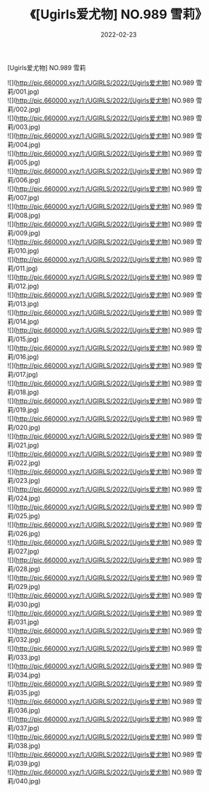 ﻿---
layout: post
title:  《[Ugirls爱尤物] NO.989 雪莉》
date:   2022-02-23
img: http://pic.660000.xyz/1:/UGIRLS/2022/[Ugirls爱尤物] NO.989 雪莉/000.jpg
categories: [美女, 清纯, 唯美]
---

[Ugirls爱尤物] NO.989 雪莉

 ![](http://pic.660000.xyz/1:/UGIRLS/2022/[Ugirls爱尤物] NO.989 雪莉/001.jpg) <br>![](http://pic.660000.xyz/1:/UGIRLS/2022/[Ugirls爱尤物] NO.989 雪莉/002.jpg) <br>![](http://pic.660000.xyz/1:/UGIRLS/2022/[Ugirls爱尤物] NO.989 雪莉/003.jpg) <br>![](http://pic.660000.xyz/1:/UGIRLS/2022/[Ugirls爱尤物] NO.989 雪莉/004.jpg) <br>![](http://pic.660000.xyz/1:/UGIRLS/2022/[Ugirls爱尤物] NO.989 雪莉/005.jpg) <br>![](http://pic.660000.xyz/1:/UGIRLS/2022/[Ugirls爱尤物] NO.989 雪莉/006.jpg) <br>![](http://pic.660000.xyz/1:/UGIRLS/2022/[Ugirls爱尤物] NO.989 雪莉/007.jpg) <br>![](http://pic.660000.xyz/1:/UGIRLS/2022/[Ugirls爱尤物] NO.989 雪莉/008.jpg) <br>![](http://pic.660000.xyz/1:/UGIRLS/2022/[Ugirls爱尤物] NO.989 雪莉/009.jpg) <br>![](http://pic.660000.xyz/1:/UGIRLS/2022/[Ugirls爱尤物] NO.989 雪莉/010.jpg) <br>![](http://pic.660000.xyz/1:/UGIRLS/2022/[Ugirls爱尤物] NO.989 雪莉/011.jpg) <br>![](http://pic.660000.xyz/1:/UGIRLS/2022/[Ugirls爱尤物] NO.989 雪莉/012.jpg) <br>![](http://pic.660000.xyz/1:/UGIRLS/2022/[Ugirls爱尤物] NO.989 雪莉/013.jpg) <br>![](http://pic.660000.xyz/1:/UGIRLS/2022/[Ugirls爱尤物] NO.989 雪莉/014.jpg) <br>![](http://pic.660000.xyz/1:/UGIRLS/2022/[Ugirls爱尤物] NO.989 雪莉/015.jpg) <br>![](http://pic.660000.xyz/1:/UGIRLS/2022/[Ugirls爱尤物] NO.989 雪莉/016.jpg) <br>![](http://pic.660000.xyz/1:/UGIRLS/2022/[Ugirls爱尤物] NO.989 雪莉/017.jpg) <br>![](http://pic.660000.xyz/1:/UGIRLS/2022/[Ugirls爱尤物] NO.989 雪莉/018.jpg) <br>![](http://pic.660000.xyz/1:/UGIRLS/2022/[Ugirls爱尤物] NO.989 雪莉/019.jpg) <br>![](http://pic.660000.xyz/1:/UGIRLS/2022/[Ugirls爱尤物] NO.989 雪莉/020.jpg) <br>![](http://pic.660000.xyz/1:/UGIRLS/2022/[Ugirls爱尤物] NO.989 雪莉/021.jpg) <br>![](http://pic.660000.xyz/1:/UGIRLS/2022/[Ugirls爱尤物] NO.989 雪莉/022.jpg) <br>![](http://pic.660000.xyz/1:/UGIRLS/2022/[Ugirls爱尤物] NO.989 雪莉/023.jpg) <br>![](http://pic.660000.xyz/1:/UGIRLS/2022/[Ugirls爱尤物] NO.989 雪莉/024.jpg) <br>![](http://pic.660000.xyz/1:/UGIRLS/2022/[Ugirls爱尤物] NO.989 雪莉/025.jpg) <br>![](http://pic.660000.xyz/1:/UGIRLS/2022/[Ugirls爱尤物] NO.989 雪莉/026.jpg) <br>![](http://pic.660000.xyz/1:/UGIRLS/2022/[Ugirls爱尤物] NO.989 雪莉/027.jpg) <br>![](http://pic.660000.xyz/1:/UGIRLS/2022/[Ugirls爱尤物] NO.989 雪莉/028.jpg) <br>![](http://pic.660000.xyz/1:/UGIRLS/2022/[Ugirls爱尤物] NO.989 雪莉/029.jpg) <br>![](http://pic.660000.xyz/1:/UGIRLS/2022/[Ugirls爱尤物] NO.989 雪莉/030.jpg) <br>![](http://pic.660000.xyz/1:/UGIRLS/2022/[Ugirls爱尤物] NO.989 雪莉/031.jpg) <br>![](http://pic.660000.xyz/1:/UGIRLS/2022/[Ugirls爱尤物] NO.989 雪莉/032.jpg) <br>![](http://pic.660000.xyz/1:/UGIRLS/2022/[Ugirls爱尤物] NO.989 雪莉/033.jpg) <br>![](http://pic.660000.xyz/1:/UGIRLS/2022/[Ugirls爱尤物] NO.989 雪莉/034.jpg) <br>![](http://pic.660000.xyz/1:/UGIRLS/2022/[Ugirls爱尤物] NO.989 雪莉/035.jpg) <br>![](http://pic.660000.xyz/1:/UGIRLS/2022/[Ugirls爱尤物] NO.989 雪莉/036.jpg) <br>![](http://pic.660000.xyz/1:/UGIRLS/2022/[Ugirls爱尤物] NO.989 雪莉/037.jpg) <br>![](http://pic.660000.xyz/1:/UGIRLS/2022/[Ugirls爱尤物] NO.989 雪莉/038.jpg) <br>![](http://pic.660000.xyz/1:/UGIRLS/2022/[Ugirls爱尤物] NO.989 雪莉/039.jpg) <br>![](http://pic.660000.xyz/1:/UGIRLS/2022/[Ugirls爱尤物] NO.989 雪莉/040.jpg) <br>